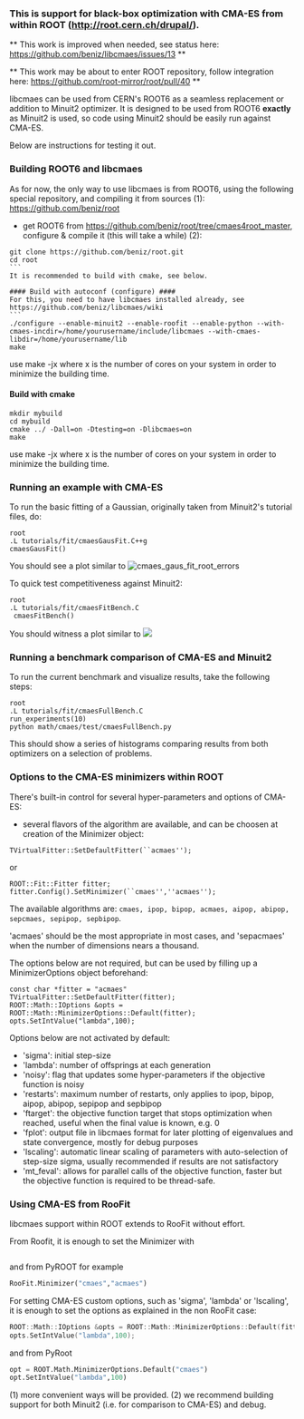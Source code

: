 ### This is support for black-box optimization with CMA-ES from within ROOT (http://root.cern.ch/drupal/).

** This work is improved when needed, see status here: https://github.com/beniz/libcmaes/issues/13 **

** This work may be about to enter ROOT repository, follow integration here: 
https://github.com/root-mirror/root/pull/40 **

libcmaes can be used from CERN's ROOT6 as a seamless replacement or addition to Minuit2 optimizer. It is designed to be used from ROOT6 **exactly** as Minuit2 is used, so code using Minuit2 should be easily run against CMA-ES.

Below are instructions for testing it out. 

### Building ROOT6 and libcmaes
As for now, the only way to use libcmaes is from ROOT6, using the following special repository, and compiling it from sources (1): https://github.com/beniz/root

* get ROOT6 from https://github.com/beniz/root/tree/cmaes4root_master, configure & compile it (this will take a while) (2):
````
git clone https://github.com/beniz/root.git
cd root
```
It is recommended to build with cmake, see below.

#### Build with autoconf (configure) ####
For this, you need to have libcmaes installed already, see https://github.com/beniz/libcmaes/wiki
```
./configure --enable-minuit2 --enable-roofit --enable-python --with-cmaes-incdir=/home/yourusername/include/libcmaes --with-cmaes-libdir=/home/yourusername/lib
make
````
use make -jx where x is the number of cores on your system in order to minimize the building time.

#### Build with cmake ####
````
mkdir mybuild
cd mybuild
cmake ../ -Dall=on -Dtesting=on -Dlibcmaes=on
make
````
use make -jx where x is the number of cores on your system in order to minimize the building time.

### Running an example with CMA-ES
To run the basic fitting of a Gaussian, originally taken from Minuit2's tutorial files, do:
````
root
.L tutorials/fit/cmaesGausFit.C++g
cmaesGausFit()
````
You should see a plot similar to 
![cmaes_gaus_fit_root_errors](https://cloud.githubusercontent.com/assets/3530657/2890890/4d96ae1c-d52d-11e3-9610-f24790b23e98.png)

To quick test competitiveness against Minuit2:
````
root
.L tutorials/fit/cmaesFitBench.C
 cmaesFitBench()
````
You should witness a plot similar to
![](http://juban.free.fr/stuff/libcmaes/cmaes_minuit2_competitive.png)

### Running a benchmark comparison of CMA-ES and Minuit2

To run the current benchmark and visualize results, take the following steps:
````
root
.L tutorials/fit/cmaesFullBench.C
run_experiments(10)
python math/cmaes/test/cmaesFullBench.py
````

This should show a series of histograms comparing results from both optimizers on a selection of problems.

### Options to the CMA-ES minimizers within ROOT
There's built-in control for several hyper-parameters and options of CMA-ES:
* several flavors of the algorithm are available, and can be choosen at creation of the Minimizer object:
````
TVirtualFitter::SetDefaultFitter(``acmaes'');
````
or
````
ROOT::Fit::Fitter fitter;
fitter.Config().SetMinimizer(``cmaes'',''acmaes'');
````
The available algorithms are: `cmaes, ipop, bipop, acmaes, aipop, abipop, sepcmaes, sepipop, sepbipop`. 

'acmaes' should be the most appropriate in most cases, and 'sepacmaes' when the number of dimensions nears a thousand.

The options below are not required, but can be used by filling up a MinimizerOptions object beforehand:
````
const char *fitter = "acmaes"
TVirtualFitter::SetDefaultFitter(fitter);
ROOT::Math::IOptions &opts = ROOT::Math::MinimizerOptions::Default(fitter);
opts.SetIntValue("lambda",100);
````
Options below are not activated by default:
* 'sigma': initial step-size
* 'lambda': number of offsprings at each generation
* 'noisy': flag that updates some hyper-parameters if the objective function is noisy
* 'restarts': maximum number of restarts, only applies to ipop, bipop, aipop, abipop, sepipop and sepbipop
* 'ftarget': the objective function target that stops optimization when reached, useful when the final value is known, e.g. 0
* 'fplot': output file in libcmaes format for later plotting of eigenvalues and state convergence, mostly for debug purposes
* 'lscaling': automatic linear scaling of parameters with auto-selection of step-size sigma, usually recommended if results are not satisfactory
* 'mt_feval': allows for parallel calls of the objective function, faster but the objective function is required to be thread-safe.

### Using CMA-ES from RooFit
libcmaes support within ROOT extends to RooFit without effort.

From Roofit, it is enough to set the Minimizer with
```C++

```
and from PyROOT for example
```Python
RooFit.Minimizer("cmaes","acmaes")
```

For setting CMA-ES custom options, such as 'sigma', 'lambda' or 'lscaling', it is enough to set the options as explained in the non RooFit case:
```C++
ROOT::Math::IOptions &opts = ROOT::Math::MinimizerOptions::Default(fitter);
opts.SetIntValue("lambda",100);
```
and from PyRoot
```Python
opt = ROOT.Math.MinimizerOptions.Default("cmaes")
opt.SetIntValue("lambda",100)
```

(1) more convenient ways will be provided.
(2) we recommend building support for both Minuit2 (i.e. for comparison to CMA-ES) and debug. 
